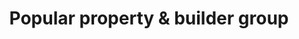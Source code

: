 ---
title: "Popular property & builder group"
url: /karachi/popular-property-and-builder-group/
shop: shop
---